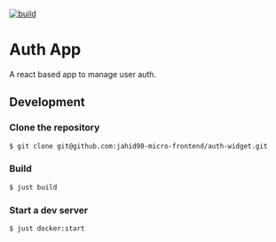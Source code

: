 [![build](https://github.com/jahid90-micro-frontend/auth-widget/actions/workflows/ci.yml/badge.svg)](https://github.com/jahid90-micro-frontend/auth-widget/actions/workflows/ci.yml)

# Auth App

A react based app to manage user auth.

## Development

### Clone the repository

```sh
$ git clone git@github.com:jahid90-micro-frontend/auth-widget.git
```

### Build

```sh
$ just build
```

### Start a dev server

```sh
$ just docker:start
```
